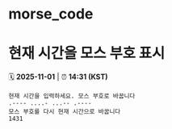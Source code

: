 # morse_code
# 현재 시간을 모스 부호 표시
<!-- MORSE_TIME_START -->
🗓️ **2025-11-01** | ⏰ **14:31 (KST)**

```
현재 시간을 입력하세요. 모스 부호로 바꿉니다
.---- ....- ...-- .----
모스 부호를 다시 현재 시간으로 바꿉니다
1431
```
<!-- MORSE_TIME_END -->
